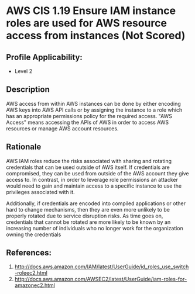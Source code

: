 # AWS CIS 1.19 Ensure IAM instance roles are used for AWS resource access from instances (Not Scored)

## Profile Applicability:

- Level 2

## Description

AWS access from within AWS instances can be done by either encoding AWS keys into AWS API calls or by assigning the instance to a role which has an appropriate permissions policy for the required access. "AWS Access" means accessing the APIs of AWS in order to access AWS resources or manage AWS account resources.

## Rationale

AWS IAM roles reduce the risks associated with sharing and rotating credentials that can be used outside of AWS itself. If credentials are compromised, they can be used from outside of the AWS account they give access to. In contrast, in order to leverage role permissions an attacker would need to gain and maintain access to a specific instance to use the privileges associated with it. 

Additionally, if credentials are encoded into compiled applications or other hard to change
mechanisms, then they are even more unlikely to be properly rotated due to service
disruption risks. As time goes on, credentials that cannot be rotated are more likely to be
known by an increasing number of individuals who no longer work for the organization
owning the credentials

## References:

1. http://docs.aws.amazon.com/IAM/latest/UserGuide/id_roles_use_switch-roleec2.html
2. http://docs.aws.amazon.com/AWSEC2/latest/UserGuide/iam-roles-for-amazonec2.html